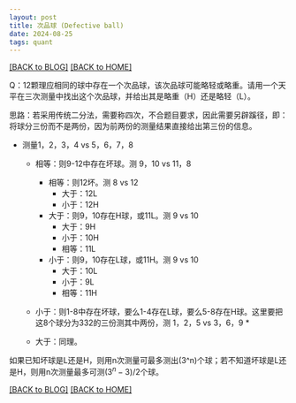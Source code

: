 ```yaml
---
layout: post
title: 次品球 (Defective ball)
date: 2024-08-25
tags: quant
---
```


[[BACK to BLOG]](../another-page.html) [[BACK to HOME]](../)

Q：12颗理应相同的球中存在一个次品球，该次品球可能略轻或略重。请用一个天平在三次测量中找出这个次品球，并给出其是略重（H）还是略轻（L）。

思路：若采用传统二分法，需要称四次，不合题目要求，因此需要另辟蹊径，即：将球分三份而不是两份，因为前两份的测量结果直接给出第三份的信息。
* 测量1，2，3，4 vs 5，6，7，8
    * 相等：则9-12中存在坏球。测 9，10 vs 11，8
        * 相等：则12坏。测 8 vs 12
            * 大于：12L
            * 小于：12H
        * 大于：则9，10存在H球，或11L。测 9 vs 10
            * 大于：9H
            * 小于：10H
            * 相等：11L
        * 小于：则9，10存在L球，或11H。测 9 vs 10
            * 大于：10L
            * 小于：9L
            * 相等：11H
    * 小于：则1-8中存在坏球，要么1-4存在L球，要么5-8存在H球。这里要把这8个球分为332的三份测其中两份，测 1，2，5 vs 3，6，9
        *  

    * 大于：同理。

如果已知坏球是L还是H，则用n次测量可最多测出(3^n)个球；若不知道坏球是L还是H，则用n次测量最多可测$`(3^n-3)/2`$个球。





[[BACK to BLOG]](../another-page.html) [[BACK to HOME]](../)